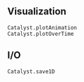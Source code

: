 ## Visualization

```@docs
Catalyst.plotAnimation
Catalyst.plotOverTime
```

## I/O
```@docs
Catalyst.save1D
```
